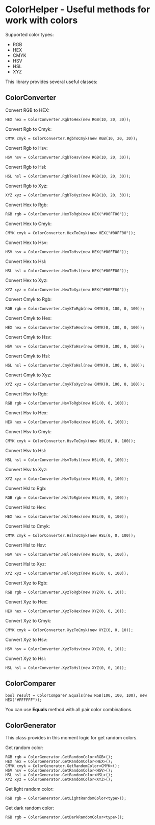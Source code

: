 # ColorHelper - Useful methods for work with colors

Supported color types:
- RGB
- HEX
- CMYK
- HSV
- HSL
- XYZ

This library provides several useful classes:

## ColorConverter

Convert RGB to HEX:
```
HEX hex = ColorConverter.RgbToHex(new RGB(10, 20, 30));
```

Convert Rgb to Cmyk:
```
CMYK cmyk = ColorConverter.RgbToCmyk(new RGB(10, 20, 30));
```

Convert Rgb to Hsv:
```
HSV hsv = ColorConverter.RgbToHsv(new RGB(10, 20, 30));
```

Convert Rgb to Hsl:
```
HSL hsl = ColorConverter.RgbToHsl(new RGB(10, 20, 30));
```

Convert Rgb to Xyz:
```
XYZ xyz = ColorConverter.RgbToXyz(new RGB(10, 20, 30));
```

Convert Hex to Rgb:
```
RGB rgb = ColorConverter.HexToRgb(new HEX("#00FF00"));
```

Convert Hex to Cmyk:
```
CMYK cmyk = ColorConverter.HexToCmyk(new HEX("#00FF00"));
```

Convert Hex to Hsv:
```
HSV hsv = ColorConverter.HexToHsv(new HEX("#00FF00"));
```

Convert Hex to Hsl:
```
HSL hsl = ColorConverter.HexToHsl(new HEX("#00FF00"));
```

Convert Hex to Xyz:
```
XYZ xyz = ColorConverter.HexToXyz(new HEX("#00FF00"));
```

Convert Cmyk to Rgb:
```
RGB rgb = ColorConverter.CmykToRgb(new CMYK(0, 100, 0, 100));
```

Convert Cmyk to Hex:
```
HEX hex = ColorConverter.CmykToHex(new CMYK(0, 100, 0, 100));
```

Convert Cmyk to Hsv:
```
HSV hsv = ColorConverter.CmykToHsv(new CMYK(0, 100, 0, 100));
```

Convert Cmyk to Hsl:
```
HSL hsl = ColorConverter.CmykToHsl(new CMYK(0, 100, 0, 100));
```

Convert Cmyk to Xyz:
```
XYZ xyz = ColorConverter.CmykToXyz(new CMYK(0, 100, 0, 100));
```

Convert Hsv to Rgb:
```
RGB rgb = ColorConverter.HsvToRgb(new HSL(0, 0, 100));
```

Convert Hsv to Hex:
```
HEX hex = ColorConverter.HsvToHex(new HSL(0, 0, 100));
```

Convert Hsv to Cmyk:
```
CMYK cmyk = ColorConverter.HsvToCmyk(new HSL(0, 0, 100));
```

Convert Hsv to Hsl:
```
HSL hsl = ColorConverter.HsvToHsl(new HSL(0, 0, 100));
```

Convert Hsv to Xyz:
```
XYZ xyz = ColorConverter.HsvToXyz(new HSL(0, 0, 100));
```

Convert Hsl to Rgb:
```
RGB rgb = ColorConverter.HslToRgb(new HSL(0, 0, 100));
```

Convert Hsl to Hex:
```
HEX hex = ColorConverter.HslToHex(new HSL(0, 0, 100));
```

Convert Hsl to Cmyk:
```
CMYK cmyk = ColorConverter.HslToCmyk(new HSL(0, 0, 100));
```

Convert Hsl to Hsv:
```
HSV hsv = ColorConverter.HslToHsv(new HSL(0, 0, 100));
```

Convert Hsl to Xyz:
```
XYZ xyz = ColorConverter.HslToXyz(new HSL(0, 0, 100));
```

Convert Xyz to Rgb:
```
RGB rgb = ColorConverter.XyzToRgb(new XYZ(0, 0, 10));
```

Convert Xyz to Hex:
```
HEX hex = ColorConverter.XyzToHex(new XYZ(0, 0, 10));
```

Convert Xyz to Cmyk:
```
CMYK cmyk = ColorConverter.XyzToCmyk(new XYZ(0, 0, 10));
```

Convert Xyz to Hsv:
```
HSV hsv = ColorConverter.XyzToHsv(new XYZ(0, 0, 10));
```

Convert Xyz to Hsl:
```
HSL hsl = ColorConverter.XyzToHsl(new XYZ(0, 0, 10));
```

## ColorComparer
```
bool result = ColorComparer.Equals(new RGB(100, 100, 100), new HEX("#FFFFFF"));
```

You can use **Equals** method with all pair color combinations.

## ColorGenerator

This class provides in this moment logic for get random colors.

Get random color:

```
RGB rgb = ColorGenerator.GetRandomColor<RGB>();
HEX hex = ColorGenerator.GetRandomColor<HEX>();
CMYK cmyk = ColorGenerator.GetRandomColor<CMYK>();
HSV hsv = ColorGenerator.GetRandomColor<HSV>();
HSL hsl = ColorGenerator.GetRandomColor<HSL>();
XYZ xyz = ColorGenerator.GetRandomColor<XYZ>();
```

Get light random color:

```
RGB rgb = ColorGenerator.GetLightRandomColor<type>();
```

Get dark random color:

```
RGB rgb = ColorGenerator.GetDarkRandomColor<type>();
```
